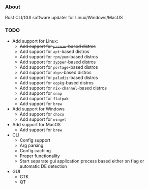 ### About

Rust CLI/GUI software updater for Linux/Windows/MacOS

### TODO
* Add support for Linux:
  * ~~Add support for `pacman`-based distros~~
  * Add support for `apt`-based distros
  * Add support for `rpm/yum`-based distros
  * Add support for `zypper`-based distros
  * Add support for `portage`-based distros
  * Add support for `xbps`-based distros
  * Add support for `paludis`-based distros
  * Add support for `eopkg`-based distros
  * Add support for `nix-channel`-based distros
  * Add support for `snap`
  * Add support for `flatpak`
  * Add support for `brew`
* Add support for Windows
  * Add support for `choco`
  * Add support for `winget`
* Add support for MacOS
  * Add support for `brew`
* CLI
  * Config support
  * Arg parsing
  * Config caching
  * Proper functionality
  * Start separate gui application process based either on flag or automatic DE detection 
* GUI
  * GTK
  * QT